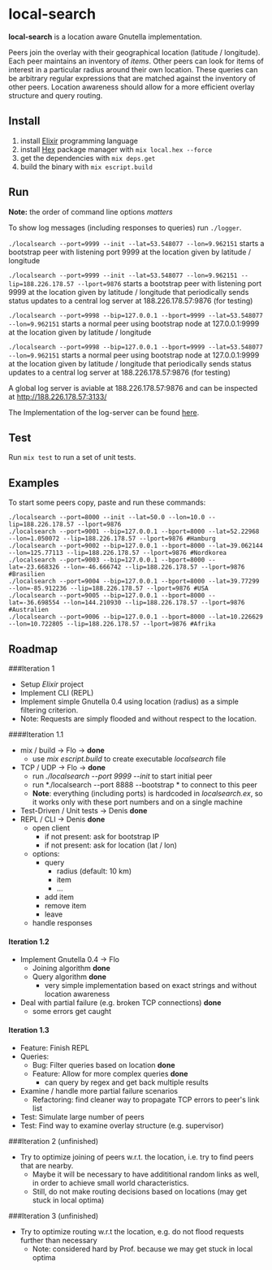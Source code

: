 # local-search

**local-search** is a location aware Gnutella implementation.

Peers join the overlay with their geographical location (latitude / longitude). Each peer maintains an inventory of *items*. Other peers can look for items of interest in a particular radius around their own location. These queries can be arbitrary regular expressions that are matched against the inventory of other peers. Location awareness should allow for a more efficient overlay structure and query routing.

## Install 

1. install [Elixir](http://elixir-lang.org/install.html) programming language
2. install [Hex](https://hex.pm/) package manager with `mix local.hex --force`
3. get the dependencies with `mix deps.get`
4. build the binary with `mix escript.build`

## Run

**Note:** the order of command line options *matters*

To show log messages (including responses to queries) run `./logger`.

`./localsearch --port=9999 --init --lat=53.548077 --lon=9.962151` starts a bootstrap peer with listening port 9999 at the location given by latitude / longitude

`./localsearch --port=9999 --init --lat=53.548077 --lon=9.962151 --lip=188.226.178.57 --lport=9876` starts a bootstrap peer with listening port 9999 at the location given by latitude / longitude that periodically sends status updates to a central log server at 188.226.178.57:9876 (for testing)

`./localsearch --port=9998 --bip=127.0.0.1 --bport=9999 --lat=53.548077 --lon=9.962151` starts a normal peer using bootstrap node at 127.0.0.1:9999 at the location given by latitude / longitude

`./localsearch --port=9998 --bip=127.0.0.1 --bport=9999 --lat=53.548077 --lon=9.962151` starts a normal peer using bootstrap node at 127.0.0.1:9999 at the location given by latitude / longitude that periodically sends status updates to a central log server at 188.226.178.57:9876 (for testing)

A global log server is aviable at 188.226.178.57:9876 and can be inspected at http://188.226.178.57:3133/

The Implementation of the log-server can be found [here](https://github.com/mhhf/localsearch-viz).

## Test

Run `mix test` to run a set of unit tests.

## Examples

To start some peers copy, paste and run these commands:

```
./localsearch --port=8000 --init --lat=50.0 --lon=10.0 --lip=188.226.178.57 --lport=9876
./localsearch --port=9001 --bip=127.0.0.1 --bport=8000 --lat=52.22968 --lon=1.050072 --lip=188.226.178.57 --lport=9876 #Hamburg
./localsearch --port=9002 --bip=127.0.0.1 --bport=8000 --lat=39.062144 --lon=125.77113 --lip=188.226.178.57 --lport=9876 #Nordkorea
./localsearch --port=9003 --bip=127.0.0.1 --bport=8000 --lat=-23.668326 --lon=-46.666742 --lip=188.226.178.57 --lport=9876 #Brasilien
./localsearch --port=9004 --bip=127.0.0.1 --bport=8000 --lat=39.77299 --lon=-85.912236 --lip=188.226.178.57 --lport=9876 #USA
./localsearch --port=9005 --bip=127.0.0.1 --bport=8000 --lat=-36.698554 --lon=144.210930 --lip=188.226.178.57 --lport=9876 #Australien
./localsearch --port=9006 --bip=127.0.0.1 --bport=8000 --lat=10.226629 --lon=10.722805 --lip=188.226.178.57 --lport=9876 #Afrika
```

## Roadmap 
###Iteration 1

* Setup *Elixir* project
* Implement CLI (REPL)
* Implement simple Gnutella 0.4 using location (radius) as a simple filtering criterion.
* Note: Requests are simply flooded and without respect to the location.

####Iteration 1.1

* mix / build -> Flo -> **done** 
    * use *mix escript.build* to create executable *localsearch* file
* TCP / UDP -> Flo -> **done**
    * run *./localsearch --port 9999 --init* to start initial peer
    * run *./localsearch --port 8888 --bootstrap * to connect to this peer
    * **Note**: everything (including ports) is hardcoded in *localsearch.ex*, so it works only with these port numbers and on a single machine
* Test-Driven / Unit tests -> Denis **done**
* REPL / CLI -> Denis **done** 
    * open client
        * if not present: ask for bootstrap IP
        * if not present: ask for location (lat / lon) 
    * options: 
        * query
            - radius (default: 10 km)
            - item
            - ...
        * add item
        * remove item
        * leave
    * handle responses

#### Iteration 1.2

* Implement Gnutella 0.4 -> Flo
    * Joining algorithm **done**
    * Query algorithm **done**
        * very simple implementation based on exact strings and without location awareness 
* Deal with partial failure (e.g. broken TCP connections) **done**
    * some errors get caught    

#### Iteration 1.3

* Feature: Finish REPL
* Queries:
    * Bug: Filter queries based on location **done**
    * Feature: Allow for more complex queries **done**
        - can query by regex and get back multiple results
* Examine / handle more partial failure scenarios
    * Refactoring: find cleaner way to propagate TCP errors to peer's link list
* Test: Simulate large number of peers
* Test: Find way to examine overlay structure (e.g. supervisor)

###Iteration 2 (unfinished)

* Try to optimize joining of peers w.r.t. the location, i.e. try to find peers that are nearby.
    * Maybe it will be necessary to have addititional random links as well, in order to achieve small world characteristics.
    * Still, do not make routing decisions based on locations (may get stuck in local optima)

###Iteration 3 (unfinished)

* Try to optimize routing w.r.t the location, e.g. do not flood requests further than necessary
    * Note: considered hard by Prof. because we may get stuck in local optima
